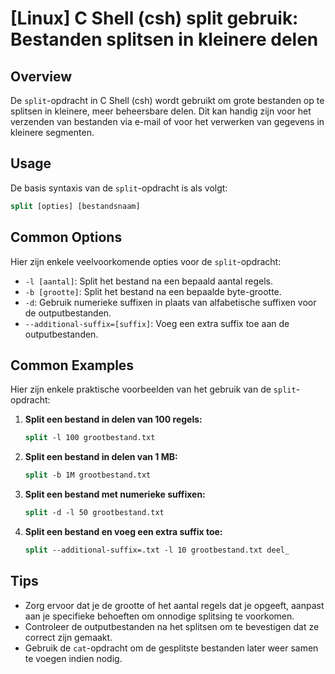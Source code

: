 # [Linux] C Shell (csh) split gebruik: Bestanden splitsen in kleinere delen

## Overview
De `split`-opdracht in C Shell (csh) wordt gebruikt om grote bestanden op te splitsen in kleinere, meer beheersbare delen. Dit kan handig zijn voor het verzenden van bestanden via e-mail of voor het verwerken van gegevens in kleinere segmenten.

## Usage
De basis syntaxis van de `split`-opdracht is als volgt:

```csh
split [opties] [bestandsnaam]
```

## Common Options
Hier zijn enkele veelvoorkomende opties voor de `split`-opdracht:

- `-l [aantal]`: Split het bestand na een bepaald aantal regels.
- `-b [grootte]`: Split het bestand na een bepaalde byte-grootte.
- `-d`: Gebruik numerieke suffixen in plaats van alfabetische suffixen voor de outputbestanden.
- `--additional-suffix=[suffix]`: Voeg een extra suffix toe aan de outputbestanden.

## Common Examples
Hier zijn enkele praktische voorbeelden van het gebruik van de `split`-opdracht:

1. **Split een bestand in delen van 100 regels:**
   ```csh
   split -l 100 grootbestand.txt
   ```

2. **Split een bestand in delen van 1 MB:**
   ```csh
   split -b 1M grootbestand.txt
   ```

3. **Split een bestand met numerieke suffixen:**
   ```csh
   split -d -l 50 grootbestand.txt
   ```

4. **Split een bestand en voeg een extra suffix toe:**
   ```csh
   split --additional-suffix=.txt -l 10 grootbestand.txt deel_
   ```

## Tips
- Zorg ervoor dat je de grootte of het aantal regels dat je opgeeft, aanpast aan je specifieke behoeften om onnodige splitsing te voorkomen.
- Controleer de outputbestanden na het splitsen om te bevestigen dat ze correct zijn gemaakt.
- Gebruik de `cat`-opdracht om de gesplitste bestanden later weer samen te voegen indien nodig.